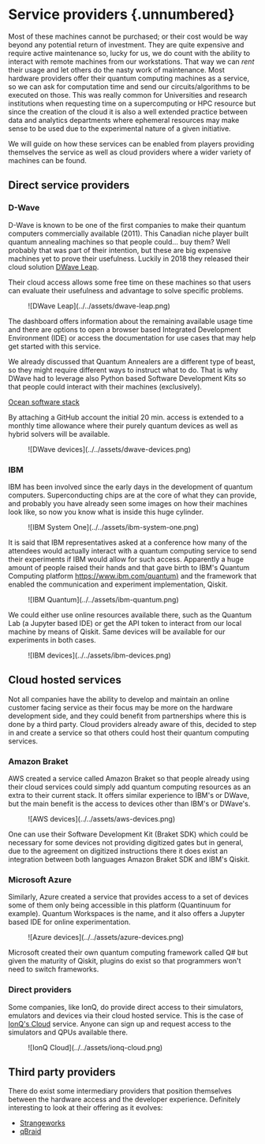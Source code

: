 # Service providers {.unnumbered}

Most of these machines cannot be purchased; or their cost would be way beyond any potential return of investment. They are quite expensive and require active maintenance so, lucky for us, we do count with the ability to interact with remote machines from our workstations. That way we can _rent_ their usage and let others do the nasty work of maintenance. Most hardware providers offer their quantum computing machines as a service, so we can ask for computation time and send our circuits/algorithms to be executed on those. This was really common for Universities and research institutions when requesting time on a supercomputing or HPC resource but since the creation of the cloud it is also a well extended practice between data and analytics departments where ephemeral resources may make sense to be used due to the experimental nature of a given initiative.

We will guide on how these services can be enabled from players providing themselves the service as well as cloud providers where a wider variety of machines can be found.

## Direct service providers

### D-Wave

D-Wave is known to be one of the first companies to make their quantum computers commercially available (2011). This Canadian niche player built quantum annealing machines so that people could... buy them? Well probably that was part of their intention, but these are big expensive machines yet to prove their usefulness. Luckily in 2018 they released their cloud solution [DWave Leap](https://cloud.dwavesys.com/leap/login).

Their cloud access allows some free time on these machines so that users can evaluate their usefulness and advantage to solve specific problems.

<figure markdown>
![DWave Leap](../../assets/dwave-leap.png)
</figure>

The dashboard offers information about the remaining available usage time and there are options to open a browser based Integrated Development Environment (IDE) or access the documentation for use cases that may help get started with this service.

We already discussed that Quantum Annealers are a different type of beast, so they might require different ways to instruct what to do. That is why DWave had to leverage also Python based Software Development Kits so that people could interact with their machines (exclusively).

[Ocean software stack](https://docs.ocean.dwavesys.com/en/latest/overview/install.html)

By attaching a GitHub account the initial 20 min. access is extended to a monthly time allowance where their purely quantum devices as well as hybrid solvers will be available.

<figure markdown>
![DWave devices](../../assets/dwave-devices.png)
</figure>

### IBM

IBM has been involved since the early days in the development of quantum computers. Superconducting chips are at the core of what they can provide, and probably you have already seen some images on how their machines look like, so now you know what is inside this huge cylinder.

<figure markdown>
![IBM System One](../../assets/ibm-system-one.png)
</figure>

It is said that IBM representatives asked at a conference how many of the attendees would actually interact with a quantum computing service to send their experiments if IBM would allow for such access. Apparently a huge amount of people raised their hands and that gave birth to IBM's Quantum Computing platform [https://www.ibm.com/quantum)](https://www.ibm.com/quantum) and the framework that enabled the communication and experiment implementation, Qiskit.

<figure markdown>
![IBM Quantum](../../assets/ibm-quantum.png)
</figure>

We could either use online resources available there, such as the Quantum Lab (a Jupyter based IDE) or get the API token to interact from our local machine by means of Qiskit. Same devices will be available for our experiments in both cases.

<figure markdown>
![IBM devices](../../assets/ibm-devices.png)
</figure>

## Cloud hosted services

Not all companies have the ability to develop and maintain an online customer facing service as their focus may be more on the hardware development side, and they could benefit from partnerships where this is done by a third party. Cloud providers already aware of this, decided to step in and create a service so that others could host their quantum computing services.

### Amazon Braket

AWS created a service called Amazon Braket so that people already using their cloud services could simply add quantum computing resources as an extra to their current stack. It offers similar experience to IBM's or DWave, but the main benefit is the access to devices other than IBM's or DWave's.

<figure markdown>
![AWS devices](../../assets/aws-devices.png)
</figure>

One can use their Software Development Kit (Braket SDK) which could be necessary for some devices not providing digitized gates but in general, due to the agreement on digitized instructions there it does exist an integration between both languages Amazon Braket SDK and IBM's Qiskit.

### Microsoft Azure

Similarly, Azure created a service that provides access to a set of devices some of them only being accessible in this platform (Quantinuum for example). Quantum Workspaces is the name, and it also offers a Jupyter based IDE for online experimentation.

<figure markdown>
![Azure devices](../../assets/azure-devices.png)
</figure>

Microsoft created their own quantum computing framework called Q# but given the maturity of Qiskit, plugins do exist so that programmers won't need to switch frameworks.

### Direct providers

Some companies, like IonQ, do provide direct access to their simulators, emulators and devices via their cloud hosted service. This is the case of [IonQ's Cloud](https://ionq.com/quantum-cloud) service. Anyone can sign up and request access to the simulators and QPUs available there.

<figure markdown>
![IonQ Cloud](../../assets/ionq-cloud.png)
</figure>

## Third party providers

There do exist some intermediary providers that position themselves between the hardware access and the developer experience. Definitely interesting to look at their offering as it evolves:

* [Strangeworks](https://strangeworks.com/)
* [qBraid](https://www.qbraid.com/)
